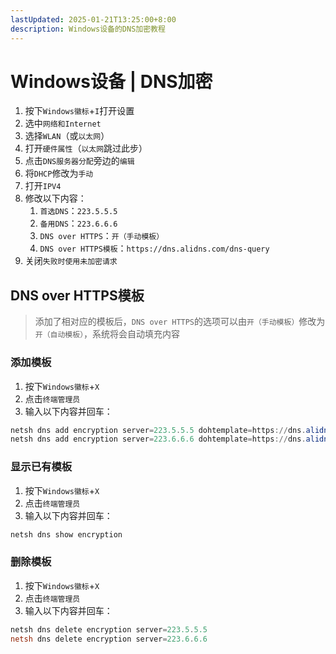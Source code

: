 ```yaml
---
lastUpdated: 2025-01-21T13:25:00+8:00
description: Windows设备的DNS加密教程
---
```


# Windows设备 | DNS加密

1. 按下`Windows徽标`+`I`打开设置
2. 选中`网络和Internet`
3. 选择`WLAN`（或`以太网`）
4. 打开`硬件属性`（`以太网`跳过此步）
5. 点击`DNS服务器分配`旁边的`编辑`
6. 将`DHCP`修改为`手动`
7. 打开`IPV4`
8. 修改以下内容：
   1. `首选DNS`：`223.5.5.5`
   2. `备用DNS`：`223.6.6.6`
   3. `DNS over HTTPS`：`开（手动模板）`
   4. `DNS over HTTPS模板`：`https://dns.alidns.com/dns-query`
9. 关闭`失败时使用未加密请求`

## DNS over HTTPS模板

> 添加了相对应的模板后，`DNS over HTTPS`的选项可以由`开（手动模板）`修改为`开（自动模板）`，系统将会自动填充内容

### 添加模板

1. 按下`Windows徽标`+`X`
2. 点击`终端管理员`
3. 输入以下内容并回车：

```powershell
netsh dns add encryption server=223.5.5.5 dohtemplate=https://dns.alidns.com/dns-query autoupgrade=yes udpfallback=no
netsh dns add encryption server=223.6.6.6 dohtemplate=https://dns.alidns.com/dns-query autoupgrade=yes udpfallback=no
```

### 显示已有模板

1. 按下`Windows徽标`+`X`
2. 点击`终端管理员`
3. 输入以下内容并回车：

```powershell
netsh dns show encryption
```

### 删除模板

1. 按下`Windows徽标`+`X`
2. 点击`终端管理员`
3. 输入以下内容并回车：

```powershell
netsh dns delete encryption server=223.5.5.5
netsh dns delete encryption server=223.6.6.6
```
